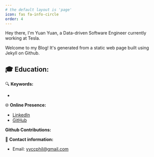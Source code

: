 ```yaml
---
# the default layout is 'page'
icon: fas fa-info-circle
order: 4
---
```


Hey there, I'm Yuan Yuan, a Data-driven Software Engineer currently working at Tesla.

Welcome to my Blog! It's generated from a static web page built using Jekyll on Github.

🎓 **Education:**
- 

🔍 **Keywords:**

* 

🌐 **Online Presence:**

* [LinkedIn](https://www.linkedin.com/in/philyy/)
* [GitHub](https://github.com/yyccPhil)


**Github Contributions:**
<!-- GOES INTO BODY -->
<div id="gh" data-login="yyccPhil"></div>

<!-- GOES INTO THE END OF BODY -->
<script src="http://lengthylyova.pythonanywhere.com/static/gh-contrib-graph/gh.js"></script>

📧 **Contact information:**

* Email: [yyccphil@gmail.com](mailto:yyccphil@gmail.com)
